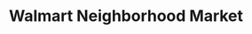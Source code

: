 ---
title: "Walmart Neighborhood Market"
url: /lawrenceville/walmart-neighborhood-market/
shop: supermarket
---